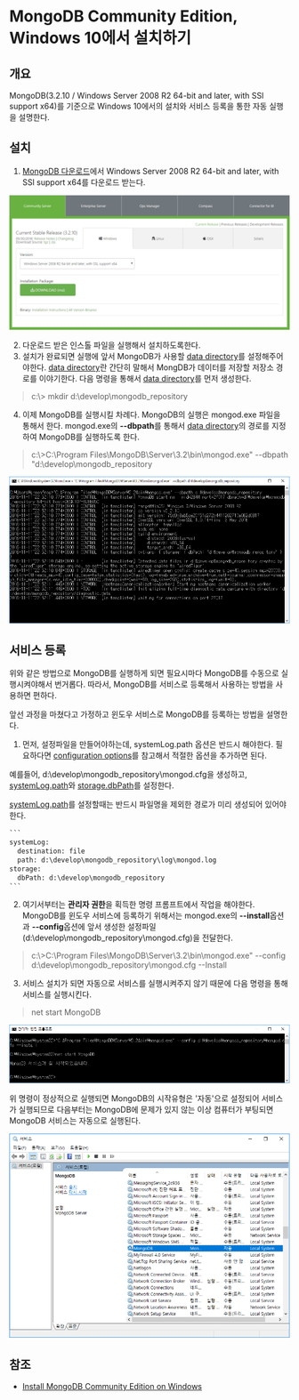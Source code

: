 # MongoDB Community Edition, Windows 10에서 설치하기

## 개요
MongoDB(3.2.10 / Windows Server 2008 R2 64-bit and later, with SSl support x64)를 기준으로 Windows 10에서의 설치와 서비스 등록을 통한 자동 실행을 설명한다.

## 설치

1. [MongoDB 다운로드](https://www.mongodb.com/download-center#community)에서 Windows Server 2008 R2 64-bit and later, with SSl support x64를 다운로드 받는다.

  ![download](download.png)

2. 다운로드 받은 인스톨 파일을 실행해서 설치하도록한다.
3. 설치가 완료되면 실행에 앞서 MongoDB가 사용할 [data directory](https://docs.mongodb.com/manual/reference/glossary/#term-dbpath)를 설정해주어야한다. [data directory](https://docs.mongodb.com/manual/reference/glossary/#term-dbpath)란 간단히 말해서 MongDB가 데이터를 저장할 저장소 경로를 이야기한다. 다음 명령을 통해서 [data directory](https://docs.mongodb.com/manual/reference/glossary/#term-dbpath)를 먼저 생성한다.

  >c:\\> mkdir d:\\develop\\mongodb_repository

4. 이제 MongoDB를 실행시킬 차례다. MongoDB의 실행은 mongod.exe 파일을 통해서 한다. mongod.exe의 **--dbpath**를 통해서 [data directory](https://docs.mongodb.com/manual/reference/glossary/#term-dbpath)의 경로를 지정하여 MongoDB를 실행하도록 한다.

  >c:\\>C:\\Program Files\\MongoDB\\Server\\3.2\\bin\\mongod.exe" --dbpath "d:\\develop\\mongodb_repository

  ![execute_by_command](execute_by_cmd.png)

## 서비스 등록

위와 같은 방법으로 MongoDB를 실행하게 되면 필요시마다 MongoDB를 수동으로 실행시켜야해서 번거롭다. 따라서, MongoDB를 서비스로 등록해서 사용하는 방법을 사용하면 편하다.

앞선 과정을 마쳤다고 가정하고 윈도우 서비스로 MongoDB를 등록하는 방법을 설명한다.

1. 먼저, 설정파일을 만들어야하는데, systemLog.path 옵션은 반드시 해야한다. 필요하다면 [configuration options](https://docs.mongodb.com/manual/reference/configuration-options/)를 참고해서 적절한 옵션을 추가하면 된다.

  예를들어, d:\\develop\\mongodb_repository\\mongod.cfg을 생성하고, [systemLog.path](https://docs.mongodb.com/manual/reference/configuration-options/#systemLog.path)와 [storage.dbPath](https://docs.mongodb.com/manual/reference/configuration-options/#storage.dbPath)를 설정한다.

  [systemLog.path](https://docs.mongodb.com/manual/reference/configuration-options/#systemLog.path)를 설정할때는 반드시 파일명을 제외한 경로가 미리 생성되어 있어야한다.

    ```
    systemLog:
      destination: file
      path: d:\develop\mongodb_repository\log\mongod.log
    storage:
      dbPath: d:\develop\mongodb_repository
    ```  

2. 여기서부터는 **관리자 권한**을 획득한 명령 프롬프트에서 작업을 해야한다. MongoDB를 윈도우 서비스에 등록하기 위해서는 mongod.exe의 **--install**옵션과 **--config**옵션에 앞서 생성한 설정파일(d:\\develop\\mongodb_repository\\mongod.cfg)을 전달한다.

  >c:\\>C:\\Program Files\\MongoDB\\Server\\3.2\\bin\\mongod.exe" --config d:\\develop\\mongodb_repository\\mongod.cfg --Install

3. 서비스 설치가 되면 자동으로 서비스를 실행시켜주지 않기 때문에 다음 명령을 통해 서비스를 실행시킨다.

 >net start MongoDB

 ![start_service](start_service.png)

 위 명령이 정상적으로 실행되면 MongoDB의 시작유형은 '자동'으로 설정되어 서비스가 실행되므로 다음부터는 MongoDB에 문제가 있지 않는 이상 컴퓨터가 부팅되면 MongoDB 서비스는 자동으로 실행된다.

 ![windows_service](windows_service.png)

## 참조

* [Install MongoDB Community Edition on Windows](https://docs.mongodb.com/manual/tutorial/install-mongodb-on-windows/#configure-a-windows-service-for-mongodb-community-edition)
